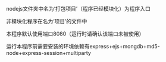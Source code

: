 
nodejs文件夹中名为‘打包项目’（程序已经模块化）为程序入口

非模块化程序在名为‘项目’的文件中

本程序默认使用端口8080（运行时请确认该端口未被使用）

运行本程序前需要安装的环境依赖有express+ejs+mongdb+md5-node+express-session+multiparty
